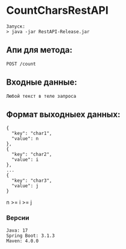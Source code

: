 # CountCharsRestAPI
    Запуск:
    > java -jar RestAPI-Release.jar
## Апи для метода: 
    POST /count
## Входные данные: 
    Любой текст в теле запроса
## Формат выходныех данных:
  ```
  {
    "key": "char1",
    "value": n
  },
  {
    "key": "char2",
    "value": i
  }, 
  ...
  {
    "key": "char3",
    "value": j
  }
  ```
  n >= i >= j

### Версии
    Java: 17
    Spring Boot: 3.1.3
    Maven: 4.0.0
